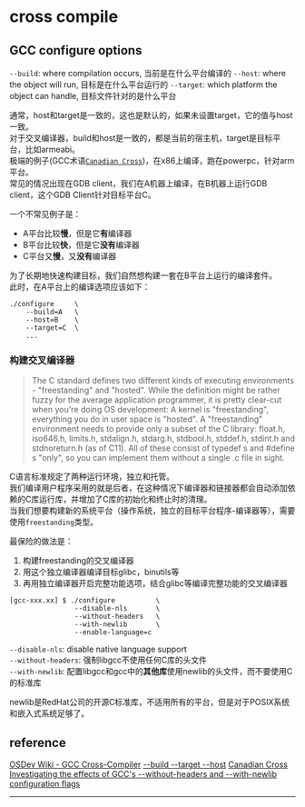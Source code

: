 # cross compile

## GCC configure options

`--build`: where compilation occurs, 当前是在什么平台编译的
`--host`: where the object will run, 目标是在什么平台运行的
`--target`: which platform the object can handle, 目标文件针对的是什么平台

通常，host和target是一致的，这也是默认的，如果未设置target，它的值与host一致。  
对于交叉编译器，build和host是一致的，都是当前的宿主机，target是目标平台，比如armeabi。  
极端的例子(GCC术语[`Canadian Cross`][3])，在x86上编译，跑在powerpc，针对arm平台。  
常见的情况出现在GDB client，我们在A机器上编译，在B机器上运行GDB client，这个GDB Client针对目标平台C。  

一个不常见例子是：

- A平台比较**慢**，但是它**有**编译器
- B平台比较**快**，但是它**没有**编译器
- C平台又**慢**，又**没有**编译器

为了长期地快速构建目标，我们自然想构建一套在B平台上运行的编译套件。  
此时，在A平台上的编译选项应该如下：

``` shell
./configure     \
    --build=A   \
    --host=B    \
    --target=C  \
    ...
```

### 构建交叉编译器

>The C standard defines two different kinds of executing environments - "freestanding" and "hosted".
>While the definition might be rather fuzzy for the average application programmer, it is pretty clear-cut when you're doing OS development: A kernel is "freestanding", everything you do in user space is "hosted".
>A "freestanding" environment needs to provide only a subset of the C library: float.h, iso646.h, limits.h, stdalign.h, stdarg.h, stdbool.h, stddef.h, stdint.h and stdnoreturn.h (as of C11). All of these consist of typedef s and #define s "only", so you can implement them without a single .c file in sight.

C语言标准规定了两种运行环境，独立和托管。  
我们编译用户程序采用的就是后者，在这种情况下编译器和链接器都会自动添加依赖的C库运行库，并增加了C库的初始化和终止时的清理。  
当我们想要构建新的系统平台（操作系统，独立的目标平台程序-编译器等），需要使用`freestanding`类型。

最保险的做法是：

1. 构建freestanding的交叉编译器
2. 用这个独立编译器编译目标glibc，binutils等
3. 再用独立编译器开启完整功能选项，结合glibc等编译完整功能的交叉编译器

``` shell
[gcc-xxx.xx] $ ./configure          \
                --disable-nls       \
                --without-headers   \
                --with-newlib       \
                --enable-language=c
```

`--disable-nls`: disable native language support  
`--without-headers`: 强制libgcc不使用任何C库的头文件  
`--with-newlib`: 配置libgcc和gcc中的**其他库**使用newlib的头文件，而不要使用C的标准库  

newlib是RedHat公司的开源C标准库，不适用所有的平台，但是对于POSIX系统和嵌入式系统足够了。

## reference

[OSDev Wiki - GCC Cross-Compiler][1]
[--build --target --host][2]
[Canadian Cross][3]
[Investigating the effects of GCC's --without-headers and --with-newlib configuration flags][4]

----------------------

[1]: https://wiki.osdev.org/GCC_Cross-Compiler
[2]: https://stackoverflow.com/a/53031636/827436
[3]: https://wiki.osdev.org/Canadian_Cross
[4]: https://www.ryanstan.com/withoutHeaders.html
